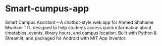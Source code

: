 # Smart-cumpus-app
Smart Campus Assistant – A chatbot-style web app for Ahmed Shahame Mwidani TTI, designed to help students access quick information about timetables, events, library hours, and campus location. Built with Python &amp; Streamlit, and packaged for Android with MIT App Inventor.
